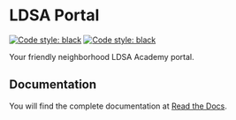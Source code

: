 # LDSA Portal
<a href="https://github.com/psf/black"><img alt="Code style: black" src="https://img.shields.io/badge/code%20style-black-000000.svg"></a>
<a href="https://ldsa-portal.readthedocs.io/en/latest/"><img alt="Code style: black" src="https://readthedocs.org/projects/ldsa-portal/badge/?version=latest&style=plastic"></a>

</p>
Your friendly neighborhood LDSA Academy portal.

## Documentation

You will find the complete documentation at [Read the Docs](https://ldsa-portal.readthedocs.io/en/latest/).
